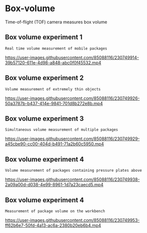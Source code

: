 # Box-volume
Time-of-flight (TOF) camera measures box volume

## Box volume experiment 1
```
Real time volume measurement of mobile packages
```
https://user-images.githubusercontent.com/85088116/230749914-39b57120-611e-4d98-a848-abc0f0f45532.mp4

## Box volume experiment 2
```
Volume measurement of extremely thin objects
```
https://user-images.githubusercontent.com/85088116/230749926-50a3787b-b437-414e-9841-701d8b272e8b.mp4

## Box volume experiment 3
```
Simultaneous volume measurement of multiple packages
```
https://user-images.githubusercontent.com/85088116/230749929-a45cbe90-cc00-404d-b491-71a2b60c5950.mp4

## Box volume experiment 4
```
Volume measurement of packages containing pressure plates above
```
https://user-images.githubusercontent.com/85088116/230749938-2a09a00d-d038-4e99-8961-1d7a23caecd5.mp4

## Box volume experiment 4
```
Measurement of package volume on the workbench
```
https://user-images.githubusercontent.com/85088116/230749953-ff62b6e7-50fd-4a13-ac6a-2380b20eb6b4.mp4
